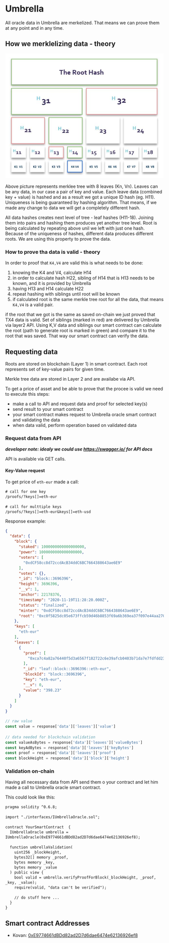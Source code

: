 # Umbrella

All oracle data in Umbrella are merkelized. 
That means we can prove them at any point and in any time.

## How we merklelizing data - theory

![merkle-tree](./doc/merkle-tree.jpg)

Above picture represents merklee tree with 8 leaves (Kn, Vn). 
Leaves can be any data, in our case a pair of key and value. 
Each leave data (combined key + value) is hashed and as a result we got a unique ID hash (eg. H11). 
Uniqueness is being guaranteed by hashing algorithm. That means, if we made any change to data we will get a completely different hash. 

All data hashes creates next level of tree - leaf hashes (H11-18). 
Joining them into pairs and hashing them produces yet another tree level. 
Root is being calculated by repeating above unil we left with just one hash. 
Because of the uniqueness of hashes, different data produces different roots. 
We are using this property to prove the data. 

### How to prove tha data is valid - theory

In order to proof that `K4,V4` are valid this is what needs to be done:
1. knowing the K4 and V4, calculate H14
1. in order to calculate hash H22, sibling of H14 that is H13 needs to be known, and it is provided by Umbrella
1. having H13 and H14 calculate H22
1. repeat hashing with siblings until root will be known
1. if calculated root is the same merkle tree root for all the data, that means `K4,V4` is a valid pair.


if the root that we got is the same as saved on-chain we just proved that TX4 data is valid.
Set of siblings (marked in red) are delivered by Umbrella via layer2 API. Using K,V data and siblings our smart contract can calculate the root (path to generate root is marked in green) and compare it to the root that was saved. That way our smart contract can verify the data.


## Requesting data

Roots are stored on blockchain (Layer 1) in smart contract. Each root represents set of key-value pairs for given time.

Merkle tree data are stored in Layer 2 and are availabe via API.

To get a price of asset and be able to prove that the procee is valid we need to execute this steps:

- make a call to API and request data and proof for selected key(s)
- send result to your smart contract
- your smart contract makes request to Umbrella oracle smart contract and validating the data
- when data valid, perform operation based on validated data

### Request data from API 

_**developer note: idealy we could use https://swagger.io/ for API docs**_

API is available via GET calls.

#### Key-Value request 

To get price of `eth-eur` made a call:

```
# call for one key
/proofs/?keys[]=eth-eur

# call for multtiple keys 
/proofs/?keys[]=eth-eur&keys[]=eth-usd 
``` 

Response example:

```json
{
  "data": {
    "block": {
      "staked": 1000000000000000000,
      "power": 1000000000000000000,
      "voters": [
        "0xdCF58cc8d72ccdAcB34ddC6BC7664388643ae6E9"
      ],
      "votes": {},
      "_id": "block::3696396",
      "height": 3696396,
      "__v": 1,
      "anchor": 22178376,
      "timestamp": "2020-11-19T11:28:20.000Z",
      "status": "finalized",
      "minter": "0xdCF58cc8d72ccdAcB34ddC6BC7664388643ae6E9",
      "root": "0xc0f5825dc05e673ffcb59d46b8853f69a6b369ea37f097e44aa27094fae53ef2"
    },
    "keys": [
      "eth-eur"
    ],
    "leaves": [
      {
        "proof": [
          "0xca7c4a82a76440f5d3a6567f182722c6e39afcb0403b71da7e7fdfdd232d65af"
        ],
        "_id": "leaf::block::3696396::eth-eur",
        "blockId": "block::3696396",
        "key": "eth-eur",
        "__v": 0,
        "value": "398.23"
      }
    ]
  }
}
```

```javascript
// raw value
const value = response['data']['leaves']['value']

// data needed for blockchain validation
const valueAsBytes = response['data']['leaves']['valueBytes']
const keyAdBytes = response['data']['leaves']['keyBytes']
const proof = response['data']['leaves']['proof']
const blockHeight = response['data']['block']['height']
```

### Validation on-chain

Having all necessary data from API send them o your contract and let him made a call to Umbrella oracle smart contract.

This could look like this:

```solidity
pragma solidity ^0.6.8;

import "./interfaces/IUmbrellaOracle.sol";

contract YourSmartContract  {
  IUmbrellaOracle umbrella = IUmbrellaOracle(0xE9774661dBDd82ad2D7d6dae6474e62136926ef8);

  function umbrellaValidation(
    uint256 _blockHeight,
    bytes32[] memory _proof,
    bytes memory _key,
    bytes memory _value
  ) public view {
    bool valid = umbrella.verifyProofForBlock(_blockHeight, _proof, _key, _value);
    require(valid, "data can't be verified");
    
    // do stuff here ...
  }
}
```

## Smart contract Addresses

- Kovan: [0xE9774661dBDd82ad2D7d6dae6474e62136926ef8](https://kovan.etherscan.io/address/0xE9774661dBDd82ad2D7d6dae6474e62136926ef8)
